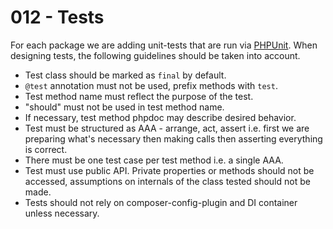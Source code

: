 # 012 - Tests

For each package we are adding unit-tests that are run via [PHPUnit](https://phpunit.de/). When designing tests,
the following guidelines should be taken into account.

- Test class should be marked as `final` by default.
- `@test` annotation must not be used, prefix methods with `test`.
- Test method name must reflect the purpose of the test.
- "should" must not be used in test method name.
- If necessary, test method phpdoc may describe desired behavior.
- Test must be structured as AAA - arrange, act, assert i.e. first we are preparing what's necessary then making calls
  then asserting everything is correct.
- There must be one test case per test method i.e. a single AAA.
- Test must use public API. Private properties or methods should not be accessed, assumptions on internals
  of the class tested should not be made.
- Tests should not rely on composer-config-plugin and DI container unless necessary.

